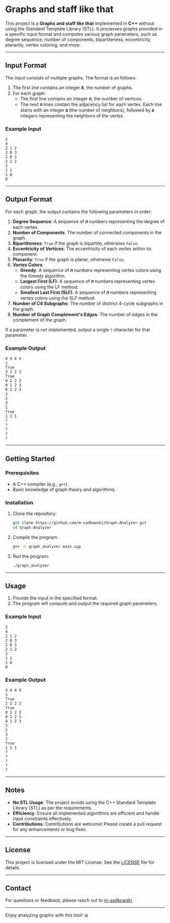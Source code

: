 # Graphs and staff like that

This project is a **Graphs and staff like that** implemented in **C++** without using the Standard Template Library (STL). It processes graphs provided in a specific input format and computes various graph parameters, such as degree sequence, number of components, bipartiteness, eccentricity, planarity, vertex coloring, and more.

---

## Input Format

The input consists of multiple graphs. The format is as follows:

1. The first line contains an integer **𝑘**, the number of graphs.
2. For each graph:
   - The first line contains an integer **𝑛**, the number of vertices.
   - The next **𝑛** lines contain the adjacency list for each vertex. Each line starts with an integer **𝑠** (the number of neighbors), followed by **𝑠** integers representing the neighbors of the vertex.

### Example Input

```
2
4
2 1 2
2 0 3
2 0 3
2 1 2
3
1 1
1 0
0
```

---

## Output Format

For each graph, the output contains the following parameters in order:

1. **Degree Sequence**: A sequence of **𝑛** numbers representing the degree of each vertex.
2. **Number of Components**: The number of connected components in the graph.
3. **Bipartiteness**: `True` if the graph is bipartite, otherwise `False`.
4. **Eccentricity of Vertices**: The eccentricity of each vertex within its component.
5. **Planarity**: `True` if the graph is planar, otherwise `False`.
6. **Vertex Colors**:
   - **Greedy**: A sequence of **𝑛** numbers representing vertex colors using the Greedy algorithm.
   - **Largest First (LF)**: A sequence of **𝑛** numbers representing vertex colors using the LF method.
   - **Smallest Last First (SLF)**: A sequence of **𝑛** numbers representing vertex colors using the SLF method.
7. **Number of 𝐶4 Subgraphs**: The number of distinct 4-cycle subgraphs in the graph.
8. **Number of Graph Complement's Edges**: The number of edges in the complement of the graph.

If a parameter is not implemented, output a single `?` character for that parameter.

### Example Output

```
4 4 4 4
1
True
2 2 2 2
True
0 1 2 3
0 1 2 3
0 1 2 3
2
2
3
1
True
1 1 1
?
?
?
?
?
```

---

## Getting Started

### Prerequisites

- A C++ compiler (e.g., `g++`).
- Basic knowledge of graph theory and algorithms.

### Installation

1. Clone the repository:
   ```bash
   git clone https://github.com/m-sadkowski/Graph-Analyzer.git
   cd Graph-Analyzer
   ```

2. Compile the program:
   ```bash
   g++ -o graph_analyzer main.cpp
   ```

3. Run the program:
   ```bash
   ./graph_analyzer
   ```

---

## Usage

1. Provide the input in the specified format.
2. The program will compute and output the required graph parameters.

### Example Input

```
2
4
2 1 2
2 0 3
2 0 3
2 1 2
3
1 1
1 0
0
```

### Example Output

```
4 4 4 4
1
True
2 2 2 2
True
0 1 2 3
0 1 2 3
0 1 2 3
2
2
3
1
True
1 1 1
?
?
?
?
?
```

---

## Notes

- **No STL Usage**: The project avoids using the C++ Standard Template Library (STL) as per the requirements.
- **Efficiency**: Ensure all implemented algorithms are efficient and handle input constraints effectively.
- **Contributions**: Contributions are welcome! Please create a pull request for any enhancements or bug fixes.

---

## License

This project is licensed under the MIT License. See the [LICENSE](LICENSE) file for details.

---

## Contact

For questions or feedback, please reach out to [m-sadkowski](https://github.com/m-sadkowski).

---

Enjoy analyzing graphs with this tool! 📊
